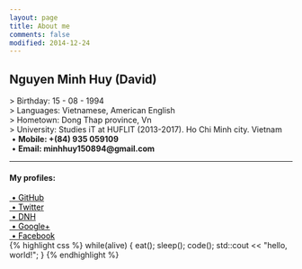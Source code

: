 ```yaml
---
layout: page
title: About me
comments: false
modified: 2014-12-24
---
```

<h2>Nguyen Minh Huy (David)</h2>
> Birthday: 15 - 08 - 1994<br>
> Languages: Vietnamese, American English<br>
> Hometown: Dong Thap province, Vn<br>
> University: Studies iT at HUFLIT (2013-2017). Ho Chi Minh city. Vietnam<br>
&nbsp;&bull;&nbsp;<b>Mobile: +(84) 935 059109</b><br>
&nbsp;&bull;&nbsp;<b>Email: minhhuy150894@gmail.com</b><br>

<hr>
<h4> My profiles: </h4>
<a href="http://github.com/minhhuy150894"><font color="black">&nbsp;&bull;&nbsp;GitHub</font></a><br>
<a href="https://twitter.com/david15894"><font color="black">&nbsp;&bull;&nbsp;Twitter</font></a><br>
<a href="http://daynhauhoc.com/users/david15894"><font color="black">&nbsp;&bull;&nbsp;DNH</font></a><br>
<a href="https://plus.google.com/u/0/+HuyNguyenMinhStormChaser"><font color="black">&nbsp;&bull;&nbsp;Google+</font></a><br>
<a href="http://www.facebook.com/david15894"><font color="black">&nbsp;&bull;&nbsp;Facebook</font></a>
<br>
{% highlight css %}
while(alive) {
    eat();
    sleep();
    code();
    std::cout << "hello, world!";
}
{% endhighlight %}
